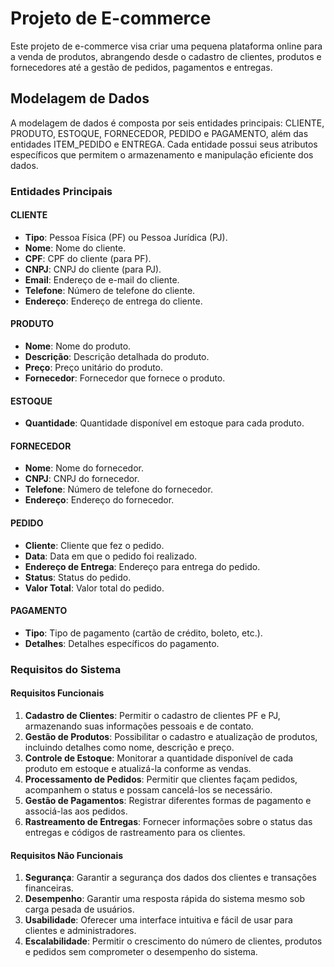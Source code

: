 # Projeto de E-commerce

Este projeto de e-commerce visa criar uma pequena plataforma online para a venda de produtos, abrangendo desde o cadastro de clientes, produtos e fornecedores até a gestão de pedidos, pagamentos e entregas.

## Modelagem de Dados

A modelagem de dados é composta por seis entidades principais: CLIENTE, PRODUTO, ESTOQUE, FORNECEDOR, PEDIDO e PAGAMENTO, além das entidades ITEM_PEDIDO e ENTREGA. Cada entidade possui seus atributos específicos que permitem o armazenamento e manipulação eficiente dos dados.

### Entidades Principais

#### CLIENTE
- **Tipo**: Pessoa Física (PF) ou Pessoa Jurídica (PJ).
- **Nome**: Nome do cliente.
- **CPF**: CPF do cliente (para PF).
- **CNPJ**: CNPJ do cliente (para PJ).
- **Email**: Endereço de e-mail do cliente.
- **Telefone**: Número de telefone do cliente.
- **Endereço**: Endereço de entrega do cliente.

#### PRODUTO
- **Nome**: Nome do produto.
- **Descrição**: Descrição detalhada do produto.
- **Preço**: Preço unitário do produto.
- **Fornecedor**: Fornecedor que fornece o produto.

#### ESTOQUE
- **Quantidade**: Quantidade disponível em estoque para cada produto.

#### FORNECEDOR
- **Nome**: Nome do fornecedor.
- **CNPJ**: CNPJ do fornecedor.
- **Telefone**: Número de telefone do fornecedor.
- **Endereço**: Endereço do fornecedor.

#### PEDIDO
- **Cliente**: Cliente que fez o pedido.
- **Data**: Data em que o pedido foi realizado.
- **Endereço de Entrega**: Endereço para entrega do pedido.
- **Status**: Status do pedido.
- **Valor Total**: Valor total do pedido.

#### PAGAMENTO
- **Tipo**: Tipo de pagamento (cartão de crédito, boleto, etc.).
- **Detalhes**: Detalhes específicos do pagamento.

### Requisitos do Sistema

#### Requisitos Funcionais

1. **Cadastro de Clientes**: Permitir o cadastro de clientes PF e PJ, armazenando suas informações pessoais e de contato.
2. **Gestão de Produtos**: Possibilitar o cadastro e atualização de produtos, incluindo detalhes como nome, descrição e preço.
3. **Controle de Estoque**: Monitorar a quantidade disponível de cada produto em estoque e atualizá-la conforme as vendas.
4. **Processamento de Pedidos**: Permitir que clientes façam pedidos, acompanhem o status e possam cancelá-los se necessário.
5. **Gestão de Pagamentos**: Registrar diferentes formas de pagamento e associá-las aos pedidos.
6. **Rastreamento de Entregas**: Fornecer informações sobre o status das entregas e códigos de rastreamento para os clientes.

#### Requisitos Não Funcionais

1. **Segurança**: Garantir a segurança dos dados dos clientes e transações financeiras.
2. **Desempenho**: Garantir uma resposta rápida do sistema mesmo sob carga pesada de usuários.
3. **Usabilidade**: Oferecer uma interface intuitiva e fácil de usar para clientes e administradores.
4. **Escalabilidade**: Permitir o crescimento do número de clientes, produtos e pedidos sem comprometer o desempenho do sistema.
